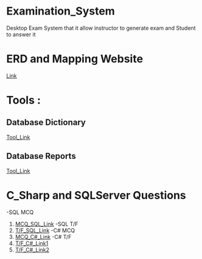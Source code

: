 # Examination_System
Desktop Exam System that it allow instructor to generate exam and Student to answer it

# ERD and Mapping Website 
[Link](https://app.diagrams.net/#G1b6LuszbUH89lJNm-BbhjhUac0Ylpucao)

# Tools :

## Database Dictionary
[Tool_Link](https://www.sqldatadictionary.com/)

## Database Reports
[Tool_Link](https://www.microsoft.com/en-us/download/confirmation.aspx?id=53613)

# C_Sharp and SQLServer Questions
-SQL MCQ
 1. [MCQ_SQL_Link](https://www.sanfoundry.com/1000-sql-server-questions-answers/)
-SQL T/F
 1. [T/F_SQL_Link](https://www.indiabix.com/database/introduction-to-sql/104001)
-C# MCQ
 1. [MCQ_C#_Link](https://www.sanfoundry.com/1000-csharp-questions-answers/)
-C# T/F
 1. [T/F_C#_Link1](https://www.worldbestlearningcenter.com/index_files/csharp-tutorial-questions-answers-functions-partI.htm)
 2. [T/F_C#_Link2](http://whyfund.net/C%20SHARP%20Programming/Test%20%20Honors%20Csharp%20Programming%20TRUE%20OR%20FALSE.htm)
